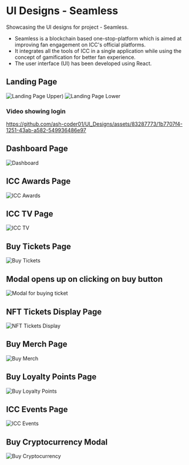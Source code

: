 # UI Designs - Seamless
Showcasing the UI designs for project - Seamless.
* Seamless is a blockchain based one-stop-platform which is aimed at improving fan engagement on ICC's official platforms. 
* It integrates all the tools of ICC in a single application while using the concept of gamification for better fan experience.
* The user interface (UI) has been developed using React.

## Landing Page
![Landing Page Upper)](https://github.com/ash-coder01/UI_Designs/assets/83287773/5635ad5a-0076-4a6c-9d82-eaea29e96cd1)
![Landing Page Lower](https://github.com/ash-coder01/UI_Designs/assets/83287773/ada9d84c-5f1f-4295-831d-7dba6d8bb294)

### Video showing login 
https://github.com/ash-coder01/UI_Designs/assets/83287773/1b7707f4-1251-43ab-a582-549936486e97

## Dashboard Page
![Dashboard](https://github.com/ash-coder01/UI_Designs/assets/83287773/b73c2714-2f61-4a98-afe4-286860c3c3a4)

## ICC Awards Page
![ICC Awards](https://github.com/ash-coder01/UI_Designs/assets/83287773/067a7b02-f710-400b-ade0-04573a99dded)

## ICC TV Page
![ICC TV](https://github.com/ash-coder01/UI_Designs/assets/83287773/edf4b554-d916-42fb-95f3-5ae61c376fd2)

## Buy Tickets Page
![Buy Tickets](https://github.com/ash-coder01/UI_Designs/assets/83287773/c24c89c7-df6b-45cb-8b1c-ec999aea2c3d)

## Modal opens up on clicking on buy button
![Modal for buying ticket](https://github.com/ash-coder01/UI_Designs/assets/83287773/d287cb36-e61d-494f-a456-f453777e8999)

## NFT Tickets Display Page
![NFT Tickets Display](https://github.com/ash-coder01/UI_Designs/assets/83287773/052f3d16-0fdf-4c6d-8c10-f8e858fd45be)

## Buy Merch Page
![Buy Merch](https://github.com/ash-coder01/UI_Designs/assets/83287773/48cca2a8-0e9f-4682-86f0-d513816d808b)

## Buy Loyalty Points Page
![Buy Loyalty Points](https://github.com/ash-coder01/UI_Designs/assets/83287773/5bb0bfd0-d5d1-4820-b0ca-5430e17c35d6)

## ICC Events Page
![ICC Events](https://github.com/ash-coder01/UI_Designs/assets/83287773/93df60fc-73ea-4210-b294-87717cbf300c)

## Buy Cryptocurrency Modal
![Buy Cryptocurrency](https://github.com/ash-coder01/UI_Designs/assets/83287773/edb3df52-3998-450e-9ed5-d570f8687570)





